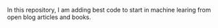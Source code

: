 In this repository, I am adding best code to start in machine learing from open blog articles and books.
